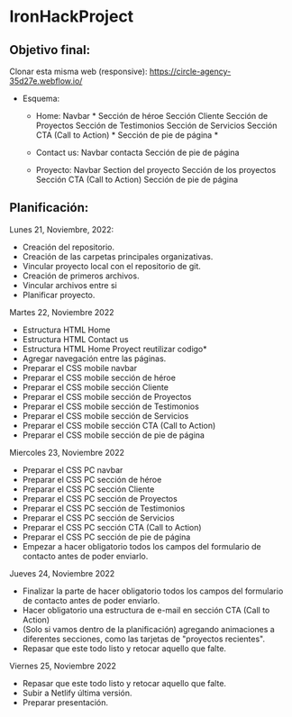 # IronHackProject

## Objetivo final:

Clonar esta misma web (responsive): https://circle-agency-35d27e.webflow.io/

- Esquema:

  - Home:
    Navbar \*
    Sección de héroe
    Sección Cliente
    Sección de Proyectos
    Sección de Testimonios
    Sección de Servicios
    Sección CTA (Call to Action) \*
    Sección de pie de página \*

  - Contact us:
    Navbar
    contacta
    Sección de pie de página

  - Proyecto:
    Navbar
    Section del proyecto
    Sección de los proyectos
    Sección CTA (Call to Action)
    Sección de pie de página

## Planificación:

Lunes 21, Noviembre, 2022:

- Creación del repositorio.
- Creación de las carpetas principales organizativas.
- Vincular proyecto local con el repositorio de git.
- Creación de primeros archivos.
- Vincular archivos entre si
- Planificar proyecto.

Martes 22, Noviembre 2022

- Estructura HTML Home
- Estructura HTML Contact us
- Estructura HTML Home Proyect
  reutilizar codigo\*
- Agregar navegación entre las páginas.
- Preparar el CSS mobile navbar
- Preparar el CSS mobile sección de héroe
- Preparar el CSS mobile sección Cliente
- Preparar el CSS mobile sección de Proyectos
- Preparar el CSS mobile sección de Testimonios
- Preparar el CSS mobile sección de Servicios
- Preparar el CSS mobile sección CTA (Call to Action)
- Preparar el CSS mobile sección de pie de página

Miercoles 23, Noviembre 2022

- Preparar el CSS PC navbar
- Preparar el CSS PC sección de héroe
- Preparar el CSS PC sección Cliente
- Preparar el CSS PC sección de Proyectos
- Preparar el CSS PC sección de Testimonios
- Preparar el CSS PC sección de Servicios
- Preparar el CSS PC sección CTA (Call to Action)
- Preparar el CSS PC sección de pie de página
- Empezar a hacer obligatorio todos los campos del formulario de contacto antes de poder enviarlo.

Jueves 24, Noviembre 2022

- Finalizar la parte de hacer obligatorio todos los campos del formulario de contacto antes de poder enviarlo.
- Hacer obligatorio una estructura de e-mail en sección CTA (Call to Action)
- (Solo si vamos dentro de la planificación) agregando animaciones a diferentes secciones, como las tarjetas de "proyectos recientes".
- Repasar que este todo listo y retocar aquello que falte.

Viernes 25, Noviembre 2022

- Repasar que este todo listo y retocar aquello que falte.
- Subir a Netlify última versión.
- Preparar presentación.

